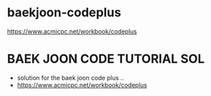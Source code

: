 # baekjoon-codeplus
https://www.acmicpc.net/workbook/codeplus

# BAEK JOON CODE TUTORIAL SOL

- solution for the baek joon code plus ..
- https://www.acmicpc.net/workbook/codeplus
